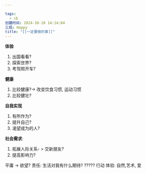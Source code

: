 ```yaml
---

tags:
  - cb
创建时间: 2024-10-10 14:14:04
三观: Happy
title: "[[一定要做的事]]"
---
```

**体验**
1. 出国看看?
2. 探索世界?
3. 考驾照开车?

**健康**
1. 比较健康?-> 改变饮食习惯, 运动习惯
2. 比较健壮? 

**自我实现**
1. 有所作为? 
2. 提升自己? 
3. 渴望成为的人? 

**社会需求**:
1. 拓展人际关系- > 交新朋友? 
2. 提高影响力? 



 


平庸 -> 欲望? 
责任: 生活对我有什么期待? ?????
行动
体验: 自然,艺术, 爱


